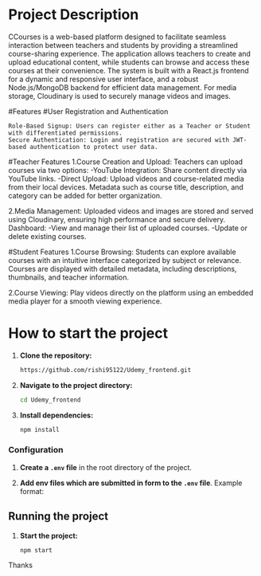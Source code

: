# Project Description
  CCourses is a web-based platform designed to facilitate seamless interaction between teachers and students by providing a streamlined course-sharing experience. The application allows teachers to create and upload educational content, while students can browse and access these courses at their convenience. The system is built with a React.js frontend for a dynamic and responsive user interface, and a robust Node.js/MongoDB
  backend for efficient data management. For media storage, Cloudinary is used to securely manage videos and images.

#Features
  #User Registration and Authentication
  
    Role-Based Signup: Users can register either as a Teacher or Student with differentiated permissions.
    Secure Authentication: Login and registration are secured with JWT-based authentication to protect user data.
  
  #Teacher Features
  1.Course Creation and Upload:
      Teachers can upload courses via two options:
          -YouTube Integration: Share content directly via YouTube links.
          -Direct Upload: Upload videos and course-related media from their local devices.
      Metadata such as course title, description, and category can be added for better organization.
  
  2.Media Management:
      Uploaded videos and images are stored and served using Cloudinary, ensuring high performance and secure delivery.
      Dashboard:
      -View and manage their list of uploaded courses.
      -Update or delete existing courses.
      
#Student Features
1.Course Browsing:
    Students can explore available courses with an intuitive interface categorized by subject or relevance.
    Courses are displayed with detailed metadata, including descriptions, thumbnails, and teacher information.
    
2.Course Viewing:
    Play videos directly on the platform using an embedded media player for a smooth viewing experience.

    
# How to start the project

1. **Clone the repository:**

    ```bash
    https://github.com/rishi95122/Udemy_frontend.git
    ```
    
2. **Navigate to the project directory:**

    ```bash
    cd Udemy_frontend
    ```
    
3. **Install dependencies:**

    ```bash
    npm install
    ```

### Configuration

1. **Create a `.env` file** in the root directory of the project.

2. **Add env files which are submitted in form to the `.env` file**. Example format:

## Running the project

1. **Start the project:**

    ```bash
    npm start
    ```

Thanks
